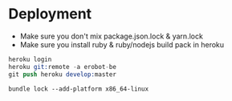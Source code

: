 # Deployment

- Make sure you don't mix package.json.lock & yarn.lock
- Make sure you install ruby & ruby/nodejs build pack in heroku

```s
heroku login
heroku git:remote -a erobot-be
git push heroku develop:master
```

```
bundle lock --add-platform x86_64-linux
```